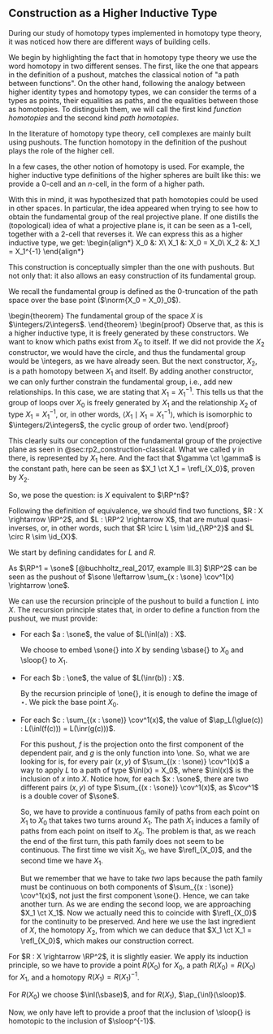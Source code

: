 ## Construction as a Higher Inductive Type

During our study of homotopy types implemented in homotopy type theory, it was noticed how there are different ways of building cells.

We begin by highlighting the fact that in homotopy type theory we use the word homotopy in two different senses.
The first, like the one that appears in the definition of a pushout, matches the classical notion of "a path between functions".
On the other hand, following the analogy between higher identity types and homotopy types, we can consider the terms of a types as points, their equalities as paths, and the equalities between those as homotopies.
To distinguish them, we will call the first kind *function homotopies* and the second kind *path homotopies*.

In the literature of homotopy type theory, cell complexes are mainly built using pushouts.
The function homotopy in the definition of the pushout plays the role of the higher cell.

In a few cases, the other notion of homotopy is used.
For example, the higher inductive type definitions of the higher spheres are built like this: we provide a $0$-cell and an $n$-cell, in the form of a higher path.

With this in mind, it was hypothesized that path homotopies could be used in other spaces.
In particular, the idea appeared when trying to see how to obtain the fundamental group of the real projective plane.
If one distills the (topological) idea of what a projective plane is, it can be seen as a $1$-cell, together with a $2$-cell that reverses it.
We can express this as a higher inductive type, we get:
\begin{align*}
X_0 &: X\\
X_1 &: X_0 = X_0\\
X_2 &: X_1 = X_1^{-1}
\end{align*}

This construction is conceptually simpler than the one with pushouts.
But not only that: it also allows an easy construction of its fundamental group.

We recall the fundamental group is defined as the $0$-truncation of the path space over the base point ($\norm{X_0 = X_0}_0$).

\begin{theorem}
The fundamental group of the space $X$ is $\integers/2\integers$.
\end{theorem}
\begin{proof}
Observe that, as this is a higher inductive type, it is freely generated by these constructors.
We want to know which paths exist from $X_0$ to itself.
If we did not provide the $X_2$ constructor, we would have the circle, and thus the fundamental group would be \integers, as we have already seen.
But the next constructor, $X_2$, is a path homotopy between $X_1$ and itself.
By adding another constructor, we can only further constrain the fundamental group, i.e., add new relationships.
In this case, we are stating that $X_1 = X_1^{-1}$.
This tells us that the group of loops over $X_0$ is freely generated by $X_1$ and the relationship $X_2$ of type $X_1 = X_1^{-1}$, or, in other words, $\langle X_1 \mid X_1 = X_1^{-1}\rangle$, which is isomorphic to $\integers/2\integers$, the cyclic group of order two.
\end{proof}

This clearly suits our conception of the fundamental group of the projective plane as seen in @sec:rp2_construction-classical.
What we called $\gamma$ in there, is represented by $X_1$ here.
And the fact that $\gamma \ct \gamma$ is the constant path, here can be seen as $X_1 \ct X_1 = \refl_{X_0}$, proven by $X_2$.

So, we pose the question: is $X$ equivalent to $\RP^n$?

Following the definition of equivalence, we should find two functions, $R : X \rightarrow \RP^2$, and $L : \RP^2 \rightarrow X$, that are mutual quasi-inverses, or, in other words, such that $R \circ L \sim \id_{\RP^2}$ and $L \circ R \sim \id_{X}$.

We start by defining candidates for $L$ and $R$.

As $\RP^1 = \sone$ [@buchholtz_real_2017, example III.3] $\RP^2$ can be seen as the pushout of $\sone \leftarrow \sum_{x : \sone} \cov^1(x) \rightarrow \one$.

We can use the recursion principle of the pushout to build a function $L$ into $X$.
The recursion principle states that, in order to define a function from the pushout, we must provide:

- For each $a : \sone$, the value of $L(\inl(a)) : X$.

  We choose to embed \sone{} into $X$ by sending \sbase{} to $X_0$ and \sloop{} to $X_1$.

- For each $b : \one$, the value of $L(\inr(b)) : X$.

  By the recursion principle of \one{}, it is enough to define the image of $\star$.
  We pick the base point $X_0$.

- For each $c : \sum_{(x : \sone)} \cov^1(x)$, the value of $\ap_L(\glue(c)) : L(\inl(f(c))) = L(\inr(g(c)))$.

  For this pushout, $f$ is the projection onto the first component of the dependent pair, and $g$ is the only function into \one.
  So, what we are looking for is, for every pair $(x,y)$ of $\sum_{(x : \sone)} \cov^1(x)$ a way to apply $L$ to a path of type $\inl(x) = X_0$, where $\inl(x)$ is the inclusion of $x$ into $X$.
  Notice how, for each $x : \sone$, there are two different pairs $(x,y)$ of type $\sum_{(x : \sone)} \cov^1(x)$, as $\cov^1$ is a double cover of $\sone$.

  So, we have to provide a continuous family of paths from each point on $X_1$ to $X_0$ that takes two turns around $X_1$.
  The path $X_1$ induces a family of paths from each point on itself to $X_0$.
  The problem is that, as we reach the end of the first turn, this path family does not seem to be continuous.
  The first time we visit $X_0$, we have $\refl_{X_0}$, and the second time we have $X_1$.

  But we remember that we have to take *two* laps because the path family must be continuous on both components of $\sum_{(x : \sone)} \cov^1(x)$, not just the first component \sone{}.
  Hence, we can take another turn.
  As we are ending the second loop, we are approaching $X_1 \ct X_1$.
  Now we actually need this to coincide with $\refl_{X_0}$ for the continuity to be preserved.
  And here we use the last ingredient of $X$, the homotopy $X_2$, from which we can deduce that $X_1 \ct X_1 = \refl_{X_0}$, which makes our construction correct.

For $R : X \rightarrow \RP^2$, it is slightly easier.
We apply its induction principle, so we have to provide a point $R(X_0)$ for $X_0$, a path $R(X_0) = R(X_0)$ for $X_1$, and a homotopy $R(X_1) = R(X_1)^{-1}$.

For $R(X_0)$ we choose $\inl(\sbase)$, and for $R(X_1)$, $\ap_{\inl}(\sloop)$.

Now, we only have left to provide a proof that the inclusion of \sloop{} is homotopic to the inclusion of $\sloop^{-1}$.
